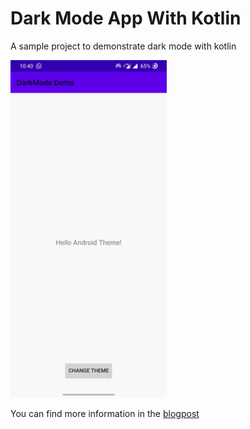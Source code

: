 # Dark Mode App With Kotlin
A sample project to demonstrate dark mode with kotlin

<img src="/images/final.gif" width="250">

You can find more information in the [blogpost](https://proandroiddev.com/dark-mode-on-android-app-with-kotlin-dc759fc5f0e1)
